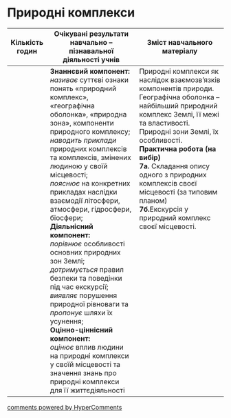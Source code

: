 <div id="hypercomments_widget" class="js-hypercomments-widget invisible"></div>

# Природні комплекси

<table>
  <tr>
    <td width="10%" align="center"><b>Кількість годин</b></td>  
    <td width="45%" align="center"><b>Очікувані  результати  навчально – пізнавальної  діяльності  учнів</b></td>
    <td width="45%" align="center"><b>Зміст навчального матеріалу</b></td>
  </tr>
<tbody>
  <tr>
<td width="10%" style="vertical-align:top !important;"></td>
    <td width="45%" style="vertical-align:top !important;">
    <b>Знаннєвий компонент:</b><br>
    <i>називає</i> суттєві ознаки понять «природний комплекс», «географічна оболонка», «природна зона», компоненти природного комплексу;<br>
    <i>наводить приклади</i> природних комплексів та комплексів, змінених людиною у своїй місцевості;<br>
    <i>пояснює</i> на конкретних прикладах наслідки взаємодії літосфери, атмосфери, гідросфери, біосфери;<br>
    <b>Діяльнісний компонент:</b><br>
    <i>порівнює</i> особливості основних природних зон Землі;<br>
    <i>дотримується </i>правил безпеки та поведінки під час екскурсії;<br>
    <i>виявляє</i> порушення природної рівноваги та <i>пропонує</i> шляхи їх усунення;<br>
    <b>Оцінно-ціннісний компонент:</b><br>
    <i>оцінює</i> вплив людини на природні комплекси у своїй місцевості та  значення знань про природні комплекси для її життєдіяльності</td>
</td>
	<td width="45%" style="vertical-align:top !important;">
	Природні комплекси як наслідок взаємозв’язків компонентів природи. Географічна оболонка – найбільший природний комплекс Землі, її межі та властивості.<br>Природні зони Землі, їх особливості.<br>
	<b>Практична робота (на вибір)<br>7а.</b>
	Складання опису одного з природних комплексів своєї місцевості (за типовим планом)<br>
	<b>7б.</b>Екскурсія у природний комплекс своєї місцевості.
  </tr>
</tbody>
</table>

<div class="js-hypercomments-container">
<a href="http://hypercomments.com" class="hc-link" title="comments widget">comments powered by HyperComments</a>
</div>